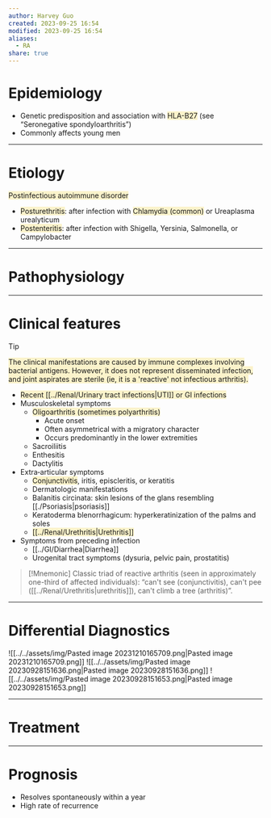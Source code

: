```yaml
---
author: Harvey Guo
created: 2023-09-25 16:54
modified: 2023-09-25 16:54
aliases:
  - RA
share: true
---
```

# Epidemiology
- Genetic predisposition and association with <span style="background:rgba(240, 200, 0, 0.2)">HLA-B27</span> (see “Seronegative spondyloarthritis”)
- Commonly affects young men

---
# Etiology
<span style="background:rgba(240, 200, 0, 0.2)">Postinfectious autoimmune disorder</span>  
- <span style="background:rgba(240, 200, 0, 0.2)">Posturethritis</span>: after infection with <span style="background:rgba(240, 200, 0, 0.2)">Chlamydia (common)</span> or Ureaplasma urealyticum
- <span style="background:rgba(240, 200, 0, 0.2)">Postenteritis</span>: after infection with Shigella, Yersinia, Salmonella, or Campylobacter

---
# Pathophysiology


---
# Clinical features
>[!tip] 
><span style="background:rgba(240, 200, 0, 0.2)">The clinical manifestations are caused by immune complexes involving bacterial antigens.  However, it does not represent disseminated infection, and joint aspirates are sterile (ie, it is a 'reactive' not infectious arthritis).</span>
- <span style="background:rgba(240, 200, 0, 0.2)">Recent [[../Renal/Urinary tract infections|UTI]] or GI infections</span>
- Musculoskeletal symptoms
	- <span style="background:rgba(240, 200, 0, 0.2)">Oligoarthritis (sometimes polyarthritis)</span>
		- Acute onset
		- Often asymmetrical with a migratory character
		- Occurs predominantly in the lower extremities 
	- Sacroiliitis
	- Enthesitis
	- Dactylitis
- Extra‑articular symptoms
	- <span style="background:rgba(240, 200, 0, 0.2)">Conjunctivitis</span>, iritis, episcleritis, or keratitis 
	- Dermatologic manifestations
	- Balanitis circinata: skin lesions of the glans resembling [[./Psoriasis|psoriasis]] 
	- Keratoderma blenorrhagicum: hyperkeratinization of the palms and soles 
	- <span style="background:rgba(240, 200, 0, 0.2)">[[../Renal/Urethritis|Urethritis]]</span>
- Symptoms from preceding infection 
	- [[../GI/Diarrhea|Diarrhea]]
	- Urogenital tract symptoms (dysuria, pelvic pain, prostatitis)

>[!Mnemonic] 
>Classic triad of reactive arthritis (seen in approximately one-third of affected individuals): “can't see (conjunctivitis), can't pee ([[../Renal/Urethritis|urethritis]]), can't climb a tree (arthritis)”.

---
# Differential Diagnostics
![[../../assets/img/Pasted image 20231210165709.png|Pasted image 20231210165709.png]]
![[../../assets/img/Pasted image 20230928151636.png|Pasted image 20230928151636.png]]
![[../../assets/img/Pasted image 20230928151653.png|Pasted image 20230928151653.png]]

---
# Treatment


---
# Prognosis
- Resolves spontaneously within a year
- High rate of recurrence